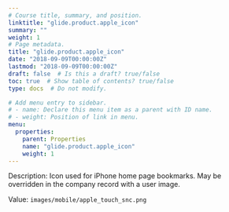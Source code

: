 ```yaml
---
# Course title, summary, and position.
linktitle: "glide.product.apple_icon"
summary: ""
weight: 1
# Page metadata.
title: "glide.product.apple_icon"
date: "2018-09-09T00:00:00Z"
lastmod: "2018-09-09T00:00:00Z"
draft: false  # Is this a draft? true/false
toc: true  # Show table of contents? true/false
type: docs  # Do not modify.

# Add menu entry to sidebar.
# - name: Declare this menu item as a parent with ID name.
# - weight: Position of link in menu.
menu:
  properties:
    parent: Properties
    name: "glide.product.apple_icon"
    weight: 1
---
```


Description: Icon used for iPhone home page bookmarks. May be overridden in the company record with a user image.


Value: `images/mobile/apple_touch_snc.png`